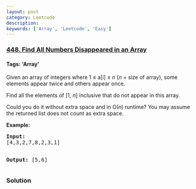 ```yaml
---
layout: post
category: Leetcode
description: 
keywords: ['Array', 'Leetcode', 'Easy']
---
```

### [448. Find All Numbers Disappeared in an Array](https://leetcode.com/problems/find-all-numbers-disappeared-in-an-array)

#### Tags: 'Array'

<div class="content__u3I1 question-content__JfgR"><div><p>Given an array of integers where 1 ≤ a[i] ≤ <i>n</i> (<i>n</i> = size of array), some elements appear twice and others appear once.</p>
<p>Find all the elements of [1, <i>n</i>] inclusive that do not appear in this array.</p>
<p>Could you do it without extra space and in O(<i>n</i>) runtime? You may assume the returned list does not count as extra space.</p>
<p><b>Example:</b>
</p><pre><b>Input:</b>
[4,3,2,7,8,2,3,1]

<b>Output:</b>
[5,6]
</pre>
<p></p></div></div>

### Solution
